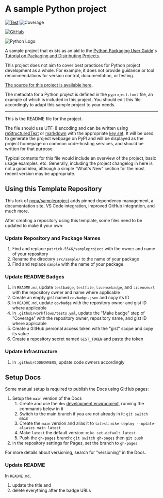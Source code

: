 # A sample Python project

<!-- [![PyPI][versionbadge]][packageurl] -->
[![Test][testbadge]][testfile]
![Coverage][covbadge]

<!-- ![PyPI - Python Version][pyversionbadge] -->
[![GitHub][licensebadge]][licenseurl]

<!-- [versionbadge]: https://img.shields.io/pypi/v/sample -->
<!-- [packageurl]: https://pypi.org/project/sample/ -->
[testbadge]: https://github.com/patrick-5546/sampleproject/actions/workflows/test.yml/badge.svg
[testfile]: https://github.com/patrick-5546/sampleproject/actions/workflows/test.yml
[covbadge]: https://img.shields.io/endpoint?url=https://gist.githubusercontent.com/patrick-5546/845b19d91f3d03c94677f6fae6eb414c/raw/covbadge.json
<!-- [pyversionbadge]: https://img.shields.io/pypi/pyversions/sample -->
[licensebadge]: https://img.shields.io/github/license/patrick-5546/sampleproject
[licenseurl]: https://github.com/patrick-5546/sampleproject/blob/main/LICENSE

![Python Logo](https://www.python.org/static/community_logos/python-logo.png "Sample inline image")

A sample project that exists as an aid to the [Python Packaging User
Guide][packaging guide]'s [Tutorial on Packaging and Distributing
Projects][distribution tutorial].

This project does not aim to cover best practices for Python project
development as a whole. For example, it does not provide guidance or tool
recommendations for version control, documentation, or testing.

[The source for this project is available here][src].

The metadata for a Python project is defined in the `pyproject.toml` file,
an example of which is included in this project. You should edit this file
accordingly to adapt this sample project to your needs.

---

This is the README file for the project.

The file should use UTF-8 encoding and can be written using
[reStructuredText][rst] or [markdown][md] with the appropriate [key set][md
use]. It will be used to generate the project webpage on PyPI and will be
displayed as the project homepage on common code-hosting services, and should be
written for that purpose.

Typical contents for this file would include an overview of the project, basic
usage examples, etc. Generally, including the project changelog in here is not a
good idea, although a simple “What's New” section for the most recent version
may be appropriate.

[packaging guide]: https://packaging.python.org
[distribution tutorial]: https://packaging.python.org/tutorials/packaging-projects/
[src]: https://github.com/patrick-5546/sampleproject
[rst]: http://docutils.sourceforge.net/rst.html
[md]: https://tools.ietf.org/html/rfc7764#section-3.5 "CommonMark variant"
[md use]: https://packaging.python.org/specifications/core-metadata/#description-content-type-optional

## Using this Template Repository

This fork of [pypa/sampleproject](https://github.com/pypa/sampleproject) adds
pinned dependency management, a documentation site, VS Code integration,
improved GitHub integration, and much more.

After creating a repository using this template, some files need to be updated to
make it your own:

### Update Repository and Package Names

1. Find and replace `patrick-5546/sampleproject` with the owner and name of your repository
2. Rename the directory `src/sample/` to the name of your package
3. Find and replace `sample` with the name of your package

### Update README Badges

1. In `README.md`, update `testbadge`, `testfile`, `licensebadge`, and `licenseurl`
   with the repository owner and name where applicable
2. Create an empty gist named `covbadge.json` and copy its ID
3. In `README.md`, update `covbadge` with the repository owner and gist ID where applicable
4. In `.github/workflows/tests.yml`, update the "Make badge" step of "Coverage" with the
   repository owner, repository name, and gist ID where applicable
5. Create a GitHub personal access token with the "gist" scope and copy its value
6. Create a repository secret named `GIST_TOKEN` and paste the token

### Update Infrastructure

1. In `.github/CODEOWNERS`, update code owners accordingly

## Setup Docs

Some manual setup is required to publish the Docs using GitHub pages:

1. Setup the `main` version of the Docs
   1. Create and use the `dev` [development environment](./CONTRIBUTING.md#tox-development-environments),
      running the commands below in it
   2. Switch to the main branch if you are not already in it: `git switch main`
   3. Create the `main` version and alias it to `latest`:
      `mike deploy --update-aliases main latest`
   4. Make `latest` the default version: `mike set-default latest`
   5. Push the `gh-pages` branch: `git switch gh-pages` then `git push`
2. In the repository settings for Pages, set the branch to `gh-pages`

For more details about versioning, search for "versioning" in the Docs.

### Update README

In `README.md`,

1. update the title and
2. delete everything after the badge URLs

